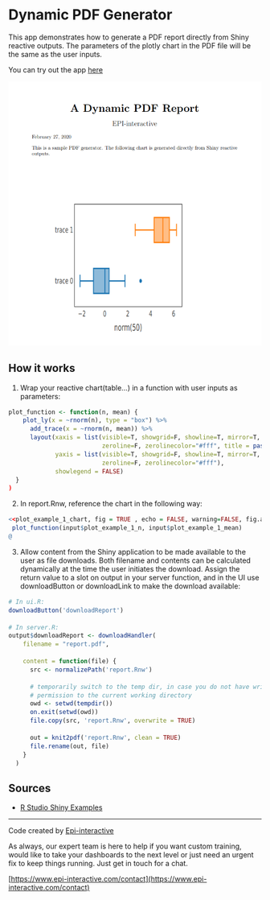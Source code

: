 # Dynamic PDF Generator

This app demonstrates how to generate a PDF report directly from Shiny reactive outputs. The parameters of the plotly chart in the PDF file will be the same as the user inputs. 

You can try out the app [here](https://rshiny.epi-interactive.com/dynamic_pdf_generator/)

<kbd>![alt text](dynamic_pdf_generator.PNG)</kbd>

## How it works
1. Wrap your reactive chart(table...) in a function with user inputs as parameters:

``` r
plot_function <- function(n, mean) {
    plot_ly(x = ~rnorm(n), type = "box") %>%
      add_trace(x = ~rnorm(n, mean)) %>% 
      layout(xaxis = list(visible=T, showgrid=F, showline=T, mirror=T,
                          zeroline=F, zerolinecolor="#fff", title = paste0("norm(", n, ")")),
             yaxis = list(visible=T, showgrid=F, showline=T, mirror=T,
                          zeroline=F, zerolinecolor="#fff"),
             showlegend = FALSE)
  }
)
```

2. In report.Rnw, reference the chart in the following way:
``` r
<<plot_example_1_chart, fig = TRUE , echo = FALSE, warning=FALSE, fig.align='left', out.height='0.8\\textheight'>>=
 plot_function(input$plot_example_1_n, input$plot_example_1_mean)
@
```

3. Allow content from the Shiny application to be made available to the user as file downloads. Both filename and contents can be calculated dynamically at the time the user initiates the download. Assign the return value to a slot on output in your server function, and in the UI use downloadButton or downloadLink to make the download available:


``` r
# In ui.R:
downloadButton('downloadReport')

# In server.R:
output$downloadReport <- downloadHandler(
    filename = "report.pdf",
    
    content = function(file) {
      src <- normalizePath('report.Rnw')
      
      # temporarily switch to the temp dir, in case you do not have write
      # permission to the current working directory
      owd <- setwd(tempdir())
      on.exit(setwd(owd))
      file.copy(src, 'report.Rnw', overwrite = TRUE)
      
      out = knit2pdf('report.Rnw', clean = TRUE)
      file.rename(out, file) 
    }
  )
  ```
  
  ## Sources
- [R Studio Shiny Examples](https://github.com/rstudio/shiny-examples/tree/master/016-knitr-pdf)




---

Code created by [Epi-interactive](https://www.epi-interactive.com) 

As always, our expert team is here to help if you want custom training, would like to take your dashboards to the next level or just need an urgent fix to keep things running. Just get in touch for a chat.

[https://www.epi-interactive.com/contact](https://www.epi-interactive.com/contact)
